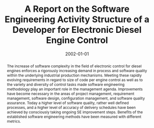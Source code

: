 ---
abstract: The increase of software complexity in the field of electronic control for
  diesel engines enforces a rigorously increasing demand in process and software quality
  within the underlying industrial production mechanisms. Meeting these rapidly evolving
  requirements in regard to size of code per engine control as well as to the variety
  and diversity of control tasks made software engineering methodology play an important
  role in the management agenda. Improvements have become necessary in the areas of
  project management, requirement management, software design, configuration management,
  and software quality assurance. Today a higher level of software quality, rather
  well defined processes, and a higher level of accuracy of delivery schedules have
  been achieved by consciously taking ongoing SE improvement steps. Benefits of the
  established software engineering methods have been measured with different metrics.
authors:
- Christoph Falk
- Thomas Grechenig
- Wolfgang Zuser
- Peter Fessl
- Robert Bosch
date: '2002-01-01'
featured: false
links:
- name: Publik
  url: https://publik.tuwien.ac.at/showentry.php?ID=136984&lang=2
publication_types:
- '6'
publishDate: '2002-01-01'
title: A Report on the Software Engineering Activity Structure of a Developer for
  Electronic Diesel Engine Control
url_pdf: ''
---
